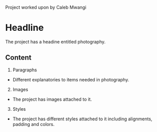 Project worked upon by Caleb Mwangi 

# Headline
The project has a headine entitled photography.

## Content

1. Paragraphs
* Different explanatories to items needed in photography.
2. Images
* The project has images attached to it. 
3. Styles
* The project has different styles attached to it including alignments, padding and colors.
